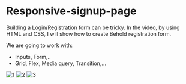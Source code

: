 # Responsive-signup-page

Building a Login/Registration form can be tricky. In the video, by using HTML and CSS, I will show how to create Behold registration form. 

We are going to work with:
- Inputs, Form,..
- Grid, Flex, Media query, Transition,...

![1](https://user-images.githubusercontent.com/18735639/106104825-f92e8280-6168-11eb-9290-0fd65c952ff5.PNG)
![2](https://user-images.githubusercontent.com/18735639/106104844-fe8bcd00-6168-11eb-9acd-16ede7995267.PNG)
![3](https://user-images.githubusercontent.com/18735639/106104854-00ee2700-6169-11eb-8bf0-5ed2020564d2.PNG)


